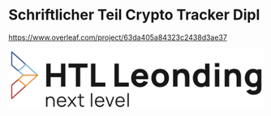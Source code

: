 # Schriftlicher Teil Crypto Tracker Dipl

https://www.overleaf.com/project/63da405a84323c2438d3ae37

![HTBLA Leonding](titlepage/htlleondinglogo.png)
